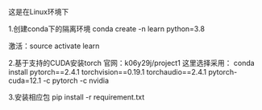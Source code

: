 这是在Linux环境下

1.创建conda下的隔离环境
conda create -n learn python=3.8

激活：source activate learn

2.基于支持的CUDA安装torch
官网：k06y29j/project1
这里选择采用：
conda install pytorch==2.4.1 torchvision==0.19.1 torchaudio==2.4.1 pytorch-cuda=12.1 -c pytorch -c nvidia

3.安装相应包
pip install -r requirement.txt
